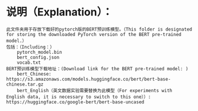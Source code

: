 
# 说明（Explanation）：
    此文件夹用于存放下载好的pytorch版的BERT预训练模型。（This folder is designated for storing the downloaded PyTorch version of the BERT pre-trained model.）
    包括：（Including：）
        pytorch_model.bin  
        bert_config.json  
        vocab.txt  
    BERT预训练模型下载地址：(Download link for the BERT pre-trained model: )  
        bert_Chinese: https://s3.amazonaws.com/models.huggingface.co/bert/bert-base-chinese.tar.gz
        bert_English（英文数据实验需要替换为此模型（For experiments with English data, it is necessary to switch to this one））: https://huggingface.co/google-bert/bert-base-uncased

